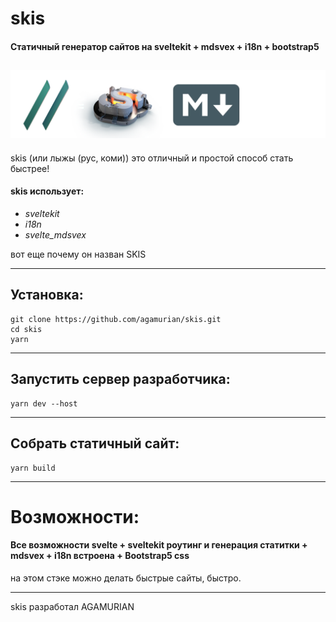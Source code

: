 <div class="container my-5">

# skis

####  Статичный генератор сайтов на sveltekit + mdsvex + i18n + bootstrap5

![skis logo](static/skis_about.webp)
---
skis (или лыжы (рус, коми)) это отличный и простой способ стать быстрее!

#### skis использует:
- _sveltekit_
- _i18n_
- _svelte_mdsvex_
 
 вот еще почему он назван SKIS

---

## Установка:
```
git clone https://github.com/agamurian/skis.git
cd skis
yarn

```

---

## Запустить сервер разработчика:
```
yarn dev --host

```

---

## Собрать статичный сайт:
```
yarn build

```

---

# Возможности:

#### Все возможности svelte + sveltekit роутинг и генерация статитки + mdsvex + i18n встроена + Bootstrap5 css
на этом стэке можно делать быстрые сайты, быстро.

---

skis разработал AGAMURIAN

</div>